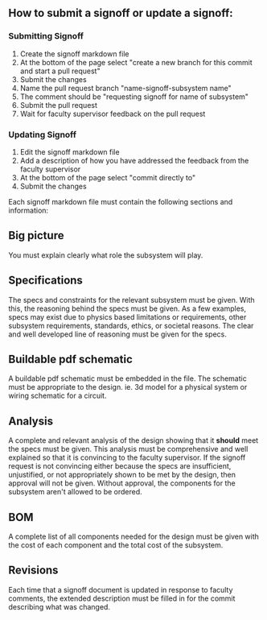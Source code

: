 ## How to submit a signoff or update a signoff:

### Submitting Signoff
1. Create the signoff markdown file 
2. At the bottom of the page select "create a new branch for this commit and start a pull request"
3. Submit the changes 
4. Name the pull request branch "name-signoff-subsystem name"
5. The comment should be "requesting signoff for name of subsystem"
6. Submit the pull request
7. Wait for faculty supervisor feedback on the pull request

### Updating Signoff

1. Edit the signoff markdown file 
2. Add a description of how you have addressed the feedback from the faculty supervisor
3. At the bottom of the page select "commit directly to"
4. Submit the changes 


Each signoff markdown file must contain the following sections and information:

## Big picture

You must explain clearly what role the subsystem will play.

## Specifications

The specs and constraints for the relevant subsystem must be given. With this, the reasoning behind the specs must be given. As a few examples, specs may exist due to physics based limitations or requirements, other subsystem requirements, standards, ethics, or societal reasons. The clear and well developed line of reasoning must be given for the specs.

## Buildable pdf schematic 

A buildable pdf schematic must be embedded in the file. The schematic must be appropriate to the design. ie. 3d model for a physical system or wiring schematic for a circuit. 

## Analysis

A complete and relevant analysis of the design showing that it **should** meet the specs must be given. This analysis must be comprehensive and well explained so that it is convincing to the faculty supervisor. If the signoff request is not convincing either because the specs are insufficient, unjustified, or not appropriately shown to be met by the design, then approval will not be given. Without approval, the components for the subsystem aren't allowed to be ordered. 

## BOM

A complete list of all components needed for the design must be given with the cost of each component and the total cost of the subsystem.

## Revisions

Each time that a signoff document is updated in response to faculty comments, the extended description must be filled in for the commit describing what was changed. 
